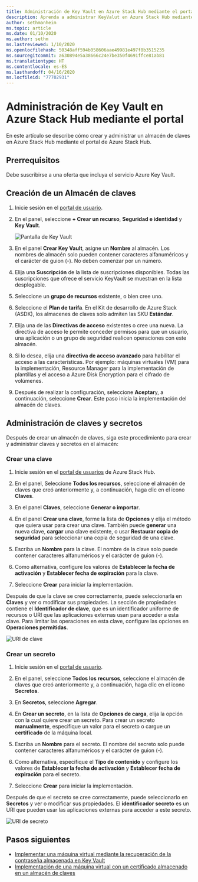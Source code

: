 ```yaml
---
title: Administración de Key Vault en Azure Stack Hub mediante el portal
description: Aprenda a administrar KeyValut en Azure Stack Hub mediante el portal de Azure Stack Hub.
author: sethmanheim
ms.topic: article
ms.date: 01/10/2020
ms.author: sethm
ms.lastreviewed: 1/10/2020
ms.openlocfilehash: 50348aff594b058606aae49981e497f8b3515235
ms.sourcegitcommit: a630894e5a38666c24e7be350f4691ffce81ab81
ms.translationtype: HT
ms.contentlocale: es-ES
ms.lasthandoff: 04/16/2020
ms.locfileid: "77702931"
---
```

# <a name="manage-key-vault-in-azure-stack-hub-using-the-portal"></a>Administración de Key Vault en Azure Stack Hub mediante el portal

En este artículo se describe cómo crear y administrar un almacén de claves en Azure Stack Hub mediante el portal de Azure Stack Hub.

## <a name="prerequisites"></a>Prerrequisitos

Debe suscribirse a una oferta que incluya el servicio Azure Key Vault.

## <a name="create-a-key-vault"></a>Creación de un Almacén de claves

1. Inicie sesión en el [portal de usuario](https://portal.local.azurestack.external).

2. En el panel, seleccione **+ Crear un recurso**, **Seguridad e identidad** y **Key Vault**.

    ![Pantalla de Key Vault](media/azure-stack-key-vault-manage-portal/image1.png)

3. En el panel **Crear Key Vault**, asigne un **Nombre** al almacén. Los nombres de almacén solo pueden contener caracteres alfanuméricos y el carácter de guion (-). No deben comenzar por un número.

4. Elija una **Suscripción** de la lista de suscripciones disponibles. Todas las suscripciones que ofrece el servicio KeyVault se muestran en la lista desplegable.

5. Seleccione un **grupo de recursos** existente, o bien cree uno.

6. Seleccione el **Plan de tarifa**. En el Kit de desarrollo de Azure Stack (ASDK), los almacenes de claves solo admiten las SKU **Estándar**.

7. Elija una de las **Directivas de acceso** existentes o cree una nueva. La directiva de acceso le permite conceder permisos para que un usuario, una aplicación o un grupo de seguridad realicen operaciones con este almacén.

8. Si lo desea, elija una **directiva de acceso avanzado** para habilitar el acceso a las características. Por ejemplo: máquinas virtuales (VM) para la implementación, Resource Manager para la implementación de plantillas y el acceso a Azure Disk Encryption para el cifrado de volúmenes.

9. Después de realizar la configuración, seleccione **Aceptar**y, a continuación, seleccione **Crear**. Este paso inicia la implementación del almacén de claves.

## <a name="manage-keys-and-secrets"></a>Administración de claves y secretos

Después de crear un almacén de claves, siga este procedimiento para crear y administrar claves y secretos en el almacén:

### <a name="create-a-key"></a>Crear una clave

1. Inicie sesión en el [portal de usuarios](https://portal.local.azurestack.external) de Azure Stack Hub.

2. En el panel, Seleccione **Todos los recursos**, seleccione el almacén de claves que creó anteriormente y, a continuación, haga clic en el icono **Claves**.

3. En el panel **Claves**, seleccione **Generar o importar**.

4. En el panel **Crear una clave**, forme la lista de **Opciones** y elija el método que quiera usar para crear una clave. También puede **generar** una nueva clave, **cargar** una clave existente, o usar **Restaurar copia de seguridad** para seleccionar una copia de seguridad de una clave.

5. Escriba un **Nombre** para la clave. El nombre de la clave solo puede contener caracteres alfanuméricos y el carácter de guion (-).

6. Como alternativa, configure los valores de **Establecer la fecha de activación** y **Establecer fecha de expiración** para la clave.

7. Seleccione **Crear** para iniciar la implementación.

Después de que la clave se cree correctamente, puede seleccionarla en **Claves** y ver o modificar sus propiedades. La sección de propiedades contiene el **Identificador de clave**, que es un identificador uniforme de recursos o URI que las aplicaciones externas usan para acceder a esta clave. Para limitar las operaciones en esta clave, configure las opciones en **Operaciones permitidas**.

![URI de clave](media/azure-stack-key-vault-manage-portal/image4.png)

### <a name="create-a-secret"></a>Crear un secreto

1. Inicie sesión en el [portal de usuario](https://portal.local.azurestack.external).

2. En el panel, seleccione **Todos los recursos**, seleccione el almacén de claves que creó anteriormente y, a continuación, haga clic en el icono **Secretos**.

3. En **Secretos**, seleccione **Agregar**.

4. En **Crear un secreto**, en la lista de **Opciones de carga**, elija la opción con la cual quiere crear un secreto. Para crear un secreto **manualmente**, especifique un valor para el secreto o cargue un **certificado** de la máquina local.

5. Escriba un **Nombre** para el secreto. El nombre del secreto solo puede contener caracteres alfanuméricos y el carácter de guion (-).

6. Como alternativa, especifique el **Tipo de contenido** y configure los valores de **Establecer la fecha de activación** y **Establecer fecha de expiración** para el secreto.

7. Seleccione **Crear** para iniciar la implementación.

Después de que el secreto se cree correctamente, puede seleccionarlo en **Secretos** y ver o modificar sus propiedades. El **identificador secreto** es un URI que pueden usar las aplicaciones externas para acceder a este secreto.

![URI de secreto](media/azure-stack-key-vault-manage-portal/image5.png)

## <a name="next-steps"></a>Pasos siguientes

* [Implementar una máquina virtual mediante la recuperación de la contraseña almacenada en Key Vault](azure-stack-key-vault-deploy-vm-with-secret.md)
* [Implementación de una máquina virtual con un certificado almacenado en un almacén de claves](azure-stack-key-vault-push-secret-into-vm.md)
